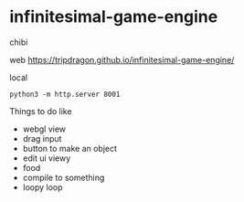 # infinitesimal-game-engine
chibi

web
https://tripdragon.github.io/infinitesimal-game-engine/

local
```
python3 -m http.server 8001
```

Things to do like

* webgl view
* drag input
* button to make an object
* edit ui viewy
* food
* compile to something
* loopy loop
